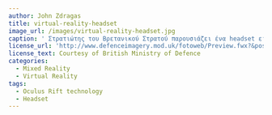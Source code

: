 ```yaml
---
author: John Zdragas
title: virtual-reality-headset
image_url: /images/virtual-reality-headset.jpg
caption: ' Στρατιώτης του Βρετανικού Στρατού παρουσιάζει ένα headset εικονικής πραγματικότητας. Χρησιμοποιώντας την τεχνολογία Oculus Rift, το headset εικονικής πραγματικότητας μεταφέρει τη διάδραση στο κεφάλι και επιτρέπει στους νέους στρατιώτες να βιώσουν ασκήσεις και στρατιωτικές επιχειρήσεις στο Ηνωμένο Βασίλειο και στο εξωτερικό από την στρατιωτική εγκατάσταση τους. '
license_url: 'http://www.defenceimagery.mod.uk/fotoweb/Preview.fwx?&position=1&archiveType=ImageFolder&archiveId=5042&albumId=5042&sorting=ModifiedTimeAsc&search=virtual%20and%20reality&fileId=EFCC51FEE65DA414D18085DA188CAB45524FFC4F7A63A403C47E17A8BEF1E554B796D6EA4FD91784A04B36049843E1FB56B129047A099FD2448D5AA2FD3EBB84D49852E5EF22F9F166026D03B78B6C1CB33D6123C6F6836BDE1C6E305F2BD9A815216ADAEC9899EB4914ED62AFE05C3BEF1DC92D71099398A86D550BB8EAD35B8B78D19726F784783C26CC7F2B62D8D73B6974A2B524D2E711A62D270F62E9D4785A55A9587CEBDD'
license_text: Courtesy of British Ministry of Defence
categories:
  - Mixed Reality
  - Virtual Reality
tags:
  - Oculus Rift technology
  - Headset
---
```


